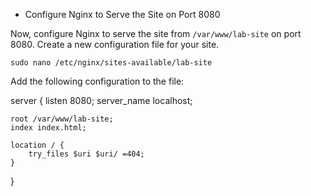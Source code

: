 






-  Configure Nginx to Serve the Site on Port 8080

Now, configure Nginx to serve the site from `/var/www/lab-site` on port 8080. Create a new configuration file for your site.

```
sudo nano /etc/nginx/sites-available/lab-site

```

Add the following configuration to the file:

server {
    listen 8080;
    server_name localhost;

    root /var/www/lab-site;
    index index.html;

    location / {
        try_files $uri $uri/ =404;
    }
}

